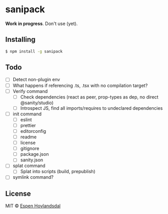 # sanipack

**Work in progress**. Don't use (yet).

## Installing

```bash
$ npm install -g sanipack
```

## Todo

- [ ] Detect non-plugin env
- [ ] What happens if referencing .ts, .tsx with no compilation target?
- [ ] Verify command
  - [ ] Check dependencies (react as peer, prop-types as dep, no direct @sanity/studio)
  - [ ] Introspect JS, find all imports/requires to undeclared dependencies
- [ ] init command
  - [ ] eslint
  - [ ] prettier
  - [ ] editorconfig
  - [ ] readme
  - [ ] license
  - [ ] gitignore
  - [ ] package.json
  - [ ] sanity.json
- [ ] splat command
  - [ ] Splat into scripts (build, prepublish)
- [ ] symlink command?

## License

MIT © [Espen Hovlandsdal](https://espen.codes/)
